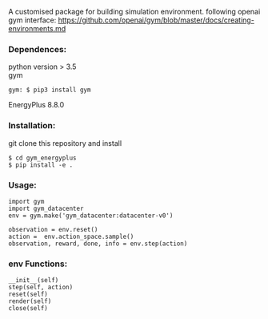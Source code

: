 A customised package for building simulation environment. following openai gym interface: https://github.com/openai/gym/blob/master/docs/creating-environments.md   

### Dependences:  
python version > 3.5  
gym  
```
gym: $ pip3 install gym  
```
EnergyPlus 8.8.0    

### Installation:  
git clone this repository and install  
```
$ cd gym_energyplus  
$ pip install -e .
```
### Usage:
```
import gym
import gym_datacenter
env = gym.make('gym_datacenter:datacenter-v0')  

observation = env.reset()  
action =  env.action_space.sample()   
observation, reward, done, info = env.step(action)  
```
### env Functions:  
```
__init__(self)  
step(self, action)  
reset(self)  
render(self)  
close(self)  
```
